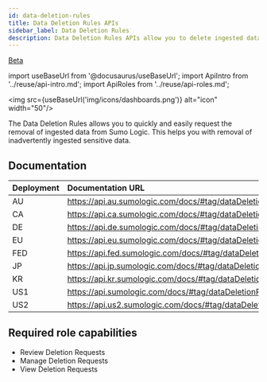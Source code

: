 ```yaml
---
id: data-deletion-rules
title: Data Deletion Rules APIs
sidebar_label: Data Deletion Rules
description: Data Deletion Rules APIs allow you to delete ingested data from Sumo Logic.
---
```


<head>
  <meta name="robots" content="noindex" />
</head>

<p><a href="/docs/beta"><span className="beta">Beta</span></a></p>

import useBaseUrl from '@docusaurus/useBaseUrl';
import ApiIntro from '../reuse/api-intro.md';
import ApiRoles from '../reuse/api-roles.md';

<img src={useBaseUrl('img/icons/dashboards.png')} alt="icon" width="50"/>

The Data Deletion Rules allows you to quickly and easily request the removal of ingested data from Sumo Logic. This helps you with removal of inadvertently ingested sensitive data.

## Documentation

<ApiIntro/>

|Deployment|Documentation URL                |
|:----------|:-------------------|
|AU        |https://api.au.sumologic.com/docs/#tag/dataDeletionRules   |
|CA        |https://api.ca.sumologic.com/docs/#tag/dataDeletionRules   |
|DE        |https://api.de.sumologic.com/docs/#tag/dataDeletionRules   |
|EU        |https://api.eu.sumologic.com/docs/#tag/dataDeletionRules   |
|FED       |https://api.fed.sumologic.com/docs/#tag/dataDeletionRules  |
|JP        |https://api.jp.sumologic.com/docs/#tag/dataDeletionRules   |
|KR        |https://api.kr.sumologic.com/docs/#tag/dataDeletionRules   |
|US1       |https://api.sumologic.com/docs/#tag/dataDeletionRules      |
|US2       |https://api.us2.sumologic.com/docs/#tag/dataDeletionRules  |

## Required role capabilities

<ApiRoles/>

* Review Deletion Requests
* Manage Deletion Requests
* View Deletion Requests
